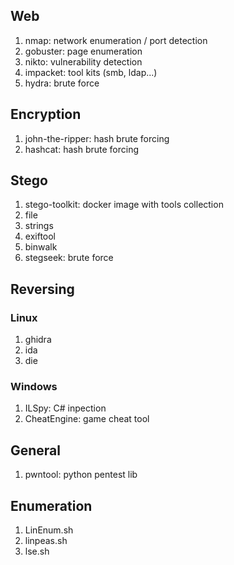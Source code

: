 ## Web
1. nmap: network enumeration / port detection
2. gobuster: page enumeration
3. nikto: vulnerability detection
4. impacket: tool kits (smb, ldap...)
5. hydra: brute force

## Encryption
1. john-the-ripper: hash brute forcing
2. hashcat: hash brute forcing

## Stego
1. stego-toolkit: docker image with tools collection
2. file
3. strings
4. exiftool
5. binwalk
6. stegseek: brute force

## Reversing
### Linux
1. ghidra
2. ida
3. die
### Windows
1. ILSpy: C# inpection
2. CheatEngine: game cheat tool

## General
1. pwntool: python pentest lib

## Enumeration
1. LinEnum.sh
2. linpeas.sh
3. lse.sh